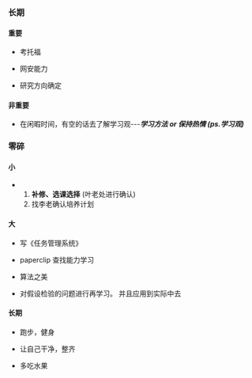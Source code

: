 ### 长期



#### 重要

+ 考托福

+ 网安能力

+ 研究方向确定

  


#### 非重要

+ 在闲暇时间，有空的话去了解学习观---***学习方法 or 保持热情   (ps.学习观)***





### 零碎



#### 小



+ 1. **补修、选课选择** (叶老处进行确认)
  2. 找李老确认培养计划





#### 大

+ 写《任务管理系统》

+ paperclip 查找能力学习

+ 算法之美

+ 对假设检验的问题进行再学习。 并且应用到实际中去

  





#### 长期

+ 跑步，健身
+ 让自己干净，整齐

+ 多吃水果

